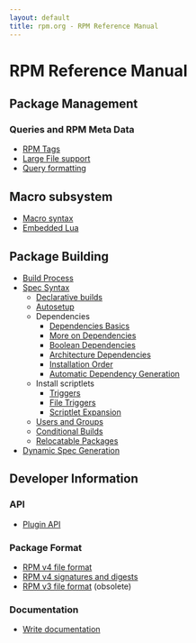 ```yaml
---
layout: default
title: rpm.org - RPM Reference Manual
---
```

# RPM Reference Manual

## Package Management

### Queries and RPM Meta Data
* [RPM Tags](tags.md)
* [Large File support](large_files.md)
* [Query formatting](queryformat.md)

## Macro subsystem
* [Macro syntax](macros.md)
* [Embedded Lua](lua.md)

## Package Building
* [Build Process](buildprocess.md)
* [Spec Syntax](spec.md)
  * [Declarative builds](buildsystem.md)
  * [Autosetup](autosetup.md)
  * Dependencies
    * [Dependencies Basics](dependencies.md)
    * [More on Dependencies](more_dependencies.md)
    * [Boolean Dependencies](boolean_dependencies.md)
    * [Architecture Dependencies](arch_dependencies.md)
    * [Installation Order](tsort.md)
    * [Automatic Dependency Generation](dependency_generators.md)
  * Install scriptlets
    * [Triggers](triggers.md)
    * [File Triggers](file_triggers.md)
    * [Scriptlet Expansion](scriptlet_expansion.md)
  * [Users and Groups](users_and_groups.md)
  * [Conditional Builds](conditionalbuilds.md)
  * [Relocatable Packages](relocatable.md)
* [Dynamic Spec Generation](dynamic_specs.md)

## Developer Information

### API
* [Plugin API](plugins.md)

### Package Format
* [RPM v4 file format](format_v4.md)
* [RPM v4 signatures and digests](signatures_digests.md)
* [RPM v3 file format](format_v3.md) (obsolete)

### Documentation
* [Write documentation](devel_documentation.md)
